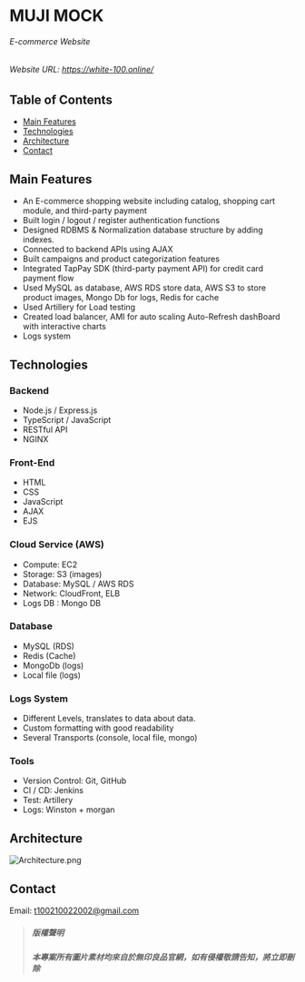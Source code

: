 # MUJI MOCK

###### E-commerce Website

###### Website URL: https://white-100.online/

## Table of Contents

- [Main Features](#Main-Features)
- [Technologies](#Technologies)
- [Architecture](#Architecture)
- [Contact](#Contact)

## Main Features

- An E-commerce shopping website including catalog, shopping cart module, and third-party payment
- Built login / logout / register authentication functions
- Designed RDBMS & Normalization database structure by adding indexes.
- Connected to backend APIs using AJAX
- Built campaigns and product categorization features
- Integrated TapPay SDK (third-party payment API) for credit card payment flow
- Used MySQL as database, AWS RDS store data, AWS S3 to store product images, Mongo Db for logs, Redis for cache
- Used Artillery for Load testing
- Created load balancer, AMI for auto scaling
  Auto-Refresh dashBoard with interactive charts
- Logs system

## Technologies

### Backend

- Node.js / Express.js
- TypeScript / JavaScript
- RESTful API
- NGINX

### Front-End

- HTML
- CSS
- JavaScript
- AJAX
- EJS

### Cloud Service (AWS)

- Compute: EC2
- Storage: S3 (images)
- Database: MySQL / AWS RDS
- Network: CloudFront, ELB
- Logs DB : Mongo DB

### Database

- MySQL (RDS)
- Redis (Cache)
- MongoDb (logs)
- Local file (logs)

### Logs System

- Different Levels, translates to data about data.
- Custom formatting with good readability
- Several Transports (console, local file, mongo)

### Tools

- Version Control: Git, GitHub
- CI / CD: Jenkins
- Test: Artillery
- Logs: Winston + morgan

## Architecture

![Architecture.png](https://i.imgur.com/kVIbucv.jpg)


## Contact

Email: t100210022002@gmail.com


> ##### 版權聲明
> ##### 本專案所有圖片素材均來自於無印良品官網，如有侵權敬請告知，將立即刪除

